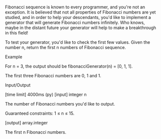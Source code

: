 Fibonacci sequence is known to every programmer, and you're not an exception. It is believed that not all properties of Fibonacci numbers are yet studied, and in order to help your descendants, you'd like to implement a generator that will generate Fibonacci numbers infinitely. Who knows, maybe in the distant future your generator will help to make a breakthrough in this field!

To test your generator, you'd like to check the first few values. Given the number n, return the first n numbers of Fibonacci sequence.

Example

For n = 3, the output should be
fibonacciGenerator(n) = [0, 1, 1].

The first three Fibonacci numbers are 0, 1 and 1.

Input/Output

[time limit] 4000ms (py)
[input] integer n

The number of Fibonacci numbers you'd like to output.

Guaranteed constraints:
1 ≤ n ≤ 15.

[output] array.integer

The first n Fibonacci numbers.
